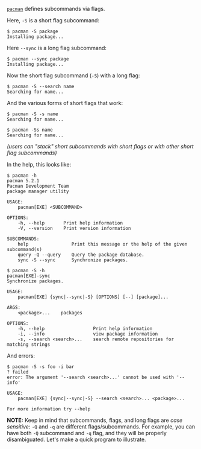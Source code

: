 [`pacman`](https://wiki.archlinux.org/index.php/pacman) defines subcommands via flags.

Here, `-S` is a short flag subcommand:
```console
$ pacman -S package
Installing package...

```

Here `--sync` is a long flag subcommand:
```console
$ pacman --sync package
Installing package...

```

Now the short flag subcommand (`-S`) with a long flag:
```console
$ pacman -S --search name
Searching for name...

```

And the various forms of short flags that work:
```console
$ pacman -S -s name
Searching for name...

$ pacman -Ss name
Searching for name...

```
*(users can "stack" short subcommands with short flags or with other short flag subcommands)*

In the help, this looks like:
```console
$ pacman -h
pacman 5.2.1
Pacman Development Team
package manager utility

USAGE:
    pacman[EXE] <SUBCOMMAND>

OPTIONS:
    -h, --help       Print help information
    -V, --version    Print version information

SUBCOMMANDS:
    help                Print this message or the help of the given subcommand(s)
    query -Q --query    Query the package database.
    sync -S --sync      Synchronize packages.

$ pacman -S -h
pacman[EXE]-sync 
Synchronize packages.

USAGE:
    pacman[EXE] {sync|--sync|-S} [OPTIONS] [--] [package]...

ARGS:
    <package>...    packages

OPTIONS:
    -h, --help                  Print help information
    -i, --info                  view package information
    -s, --search <search>...    search remote repositories for matching strings

```

And errors:
```console
$ pacman -S -s foo -i bar
? failed
error: The argument '--search <search>...' cannot be used with '--info'

USAGE:
    pacman[EXE] {sync|--sync|-S} --search <search>... <package>...

For more information try --help

```

**NOTE:** Keep in mind that subcommands, flags, and long flags are *case sensitive*: `-Q` and `-q` are different flags/subcommands. For example, you can have both `-Q` subcommand and `-q` flag, and they will be properly disambiguated.
Let's make a quick program to illustrate.
